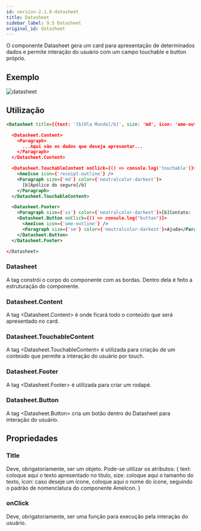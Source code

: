 ```yaml
---
id: version-2.1.8-datasheet
title: Datasheet
sidebar_label: 9.5 Datasheet
original_id: datasheet
---
```


O componente Datasheet gera um card para apresentação de determinados dados e permite interação do usuário com um campo touchable e button próprio.

## Exemplo

![datasheet](assets/images_components/v2.0.0/datasheet.png)

## Utilização

```xml
<Datasheet title={{text: '[b]Ola Mundo[/b]', size: 'md', icon: 'ame-outline'}}>

  <Datasheet.Content>
    <Paragraph>
      ...Aqui vão os dados que deseja apresentar...
    </Paragraph>
  </Datasheet.Content>

  <Datasheet.TouchableContent onClick={() => console.log('touchable')}>
    <AmeIcon icon={'receipt-outline'} />
    <Paragraph size={'md'} color={'neutralcolor-darkest'}>
      [b]Apólice do seguro[/b]
    </Paragraph>
  </Datasheet.TouchableContent>

  <Datasheet.Footer>
    <Paragraph size={'xs'} color={'neutralcolor-darkest'}>[b]Contato: [/b] 0800-709-8059</Paragraph>
    <Datasheet.Button onClick={() => console.log("button")}>
      <AmeIcon icon={'ame-outline'} />
      <Paragraph size={'sm'} color={'neutralcolor-darkest'}>Ajuda</Paragraph>
    </Datasheet.Button>
  </Datasheet.Footer>

</Datasheet>
```

### Datasheet

A tag <Datasheet> constrói o corpo do componente com as bordas. Dentro dela é feito a estruturação do componente.

### Datasheet.Content

A tag <Datasheet.Content> é onde ficará todo o conteúdo que será apresentado no card.

### Datasheet.TouchableContent

A tag <Datasheet.TouchableContent> é utilizada para criação de um conteúdo que permite a interação do usuário por touch.

### Datasheet.Footer

A tag <Datasheet.Footer> é utilizada para criar um rodapé.

### Datasheet.Button

A tag <Datasheet.Button> cria um botão dentro do Datasheet para interação do usuário.

## Propriedades

### Title

Deve, obrigatoriamente, ser um objeto. Pode-se utilizar os atributos:
{
text: coloque aqui o texto apresentado no titulo,
size: coloque aqui o tamanho do texto,
icon: caso deseje um ícone, coloque aqui o nome do ícone, seguindo o padrão de nomenclatura do componente AmeIcon.
}

### onClick

Deve, obrigatoriamente, ser uma função para execução pela interação do usuário.
